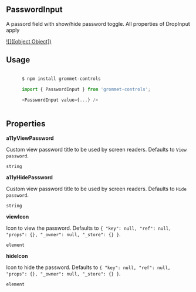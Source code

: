 ## PasswordInput
A passord field with show/hide password toggle.
      All properties of DropInput apply
      

[![]([object Object])](https://github.com/atanasster/grommet-nextjs)
## Usage

```javascript

      $ npm install grommet-controls 
 
      import { PasswordInput } from 'grommet-controls'; 

      <PasswordInput value={...} />
    
```

## Properties

**a11yViewPassword**

Custom view password title to be used by screen readers. Defaults to `View password`.

```
string
```

**a11yHidePassword**

Custom view password title to be used by screen readers. Defaults to `Hide password`.

```
string
```

**viewIcon**

Icon to view the password. Defaults to `{
  "key": null,
  "ref": null,
  "props": {},
  "_owner": null,
  "_store": {}
}`.

```
element
```

**hideIcon**

Icon to hide the password. Defaults to `{
  "key": null,
  "ref": null,
  "props": {},
  "_owner": null,
  "_store": {}
}`.

```
element
```
  